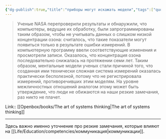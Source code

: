 ```yaml
---
{"dg-publish":true,"title":"приборы могут искажать модели","tags":["quotes"],"date":"2023-07-14T10:12:26+04:00","modified_at":"2023-11-06T20:03:42+04:00","alias":"приборы могут искажать модели","dg-path":"/quotes/202307141013.md","permalink":"/quotes/202307141013/","dgPassFrontmatter":true}
---
```



> Ученые NASA перепроверили результаты и обнаружили, что компьютеры, ведущие их обработку, были запрограммированы таким образом, чтобы не учитывать данных о слишком низкой концентрации озона: считалось, что такие показатели могут появиться только в результате ошибки измерений. В компьютерную программу ввели соответствующие изменения и просмотрели записи. Оказалось, что концентрация озона последовательно снижалась на протяжении семи лет. Таким образом, ментальные модели ученых стали причиной того, что созданная ими технически сложная система измерений оказалась практически бесполезной, потому что не регистрировала измерений, противоречивших этим моделям. На уровне межличностных отношений аналогом этому может быть утверждение, что люди не обижаются на наши резкие замечания, раз никто не плачет.

Link:: [[Openbox/books/The art of systems thinking\|The art of systems thinking]]

---

Здесь важно именно уточнение про резкие замечания, которые влияют на [[Life/Education/competencies/коммуникация\|коммуникации]].
